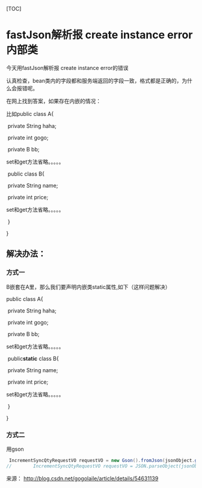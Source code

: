 [TOC]



# fastJson解析报 create instance error 内部类

今天用fastJson解析报 create instance error的错误

   认真检查，bean类内的字段都和服务端返回的字段一致，格式都是正确的，为什么会报错呢。

   在网上找到答案，如果存在内嵌的情况：

比如public class  A{

​          private String haha;

​          private  int   gogo;

​          private B   bb;

set和get方法省略。。。。。

​         public class B{

​          private String name;

​          private  int   price;

set和get方法省略。。。。。

​              }

}

## 解决办法：

### 方式一

B嵌套在A里，那么我们要声明内嵌类static属性,如下（这样问题解决）

public class  A{

​          private String haha;

​          private  int   gogo;

​          private B   bb;

set和get方法省略。。。。。

​         public**static** class B{

​          private String name;

​          private  int   price;

set和get方法省略。。。。。

​              }

}

### 方式二

用gson

```java
 IncrementSyncQtyRequestVO requestVO = new Gson().fromJson(jsonObject.getString("data"), IncrementSyncQtyRequestVO.class);
//        IncrementSyncQtyRequestVO requestVO = JSON.parseObject(jsonObject.getString("data"), IncrementSyncQtyRequestVO.class);
```



来源： <http://blog.csdn.net/gogolaile/article/details/54631139>